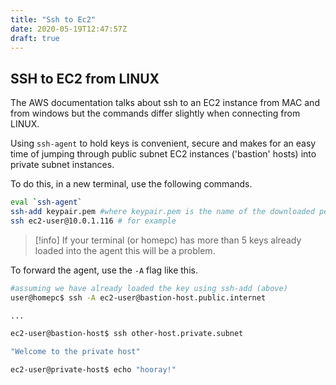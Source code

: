 ```yaml
---
title: "Ssh to Ec2"
date: 2020-05-19T12:47:57Z
draft: true
---
```


## SSH to EC2 from LINUX

The AWS documentation talks about ssh to an EC2 instance from MAC and from windows but the commands differ slightly when connecting from LINUX.

Using `ssh-agent` to hold keys is convenient, secure and makes for an easy time of jumping through public subnet EC2 instances ('bastion' hosts) into private subnet instances.

To do this, in a new terminal, use the following commands.

```bash
eval `ssh-agent`
ssh-add keypair.pem #where keypair.pem is the name of the downloaded pem
ssh ec2-user@10.0.1.116 # for example

```

> [!info] If your terminal (or homepc) has more than 5 keys already loaded into the agent this will be a problem.

To forward the agent, use the `-A` flag like this.

```bash
#assuming we have already loaded the key using ssh-add (above)
user@homepc$ ssh -A ec2-user@bastion-host.public.internet

...

ec2-user@bastion-host$ ssh other-host.private.subnet

"Welcome to the private host"

ec2-user@private-host$ echo "hooray!"

```
